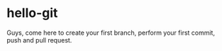 # hello-git
Guys, come here to create your first branch, perform your first commit, push and pull request.
